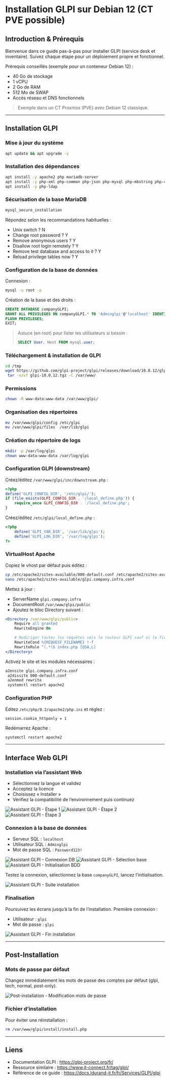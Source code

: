 # Installation GLPI sur Debian 12 (CT PVE possible)

## Introduction & Prérequis

Bienvenue dans ce guide pas-à-pas pour installer GLPI (service desk et inventaire). Suivez chaque étape pour un déploiement propre et fonctionnel.

Prérequis conseillés (exemple pour un conteneur Debian 12) :
- 40 Go de stockage
- 1 vCPU
- 2 Go de RAM
- 512 Mo de SWAP
- Accès réseau et DNS fonctionnels

> Exemple dans un CT Proxmox (PVE) avec Debian 12 classique.

---

## Installation GLPI

### Mise à jour du système

```bash
apt update && apt upgrade -y
```

### Installation des dépendances

```bash
apt install -y apache2 php mariadb-server
apt install -y php-xml php-common php-json php-mysql php-mbstring php-curl php-gd php-intl php-zip php-bz2 php-imap php-apcu
apt install -y php-ldap
```

### Sécurisation de la base MariaDB

```bash
mysql_secure_installation
```

Répondez selon les recommandations habituelles :
- Unix switch ? N
- Change root password ? Y
- Remove anonymous users ? Y
- Disallow root login remotely ? Y
- Remove test database and access to it ? Y
- Reload privilege tables now ? Y

### Configuration de la base de données

Connexion :

```bash
mysql -u root -p
```

Création de la base et des droits :

```sql
CREATE DATABASE companyGLPI;
GRANT ALL PRIVILEGES ON companyGLPI.* TO 'Adminglpi'@'localhost' IDENTIFIED BY 'Password123!';
FLUSH PRIVILEGES;
EXIT;
```

> Astuce (en root) pour lister les utilisateurs si besoin :
> ```sql
> SELECT User, Host FROM mysql.user;
> ```

### Téléchargement & installation de GLPI

```bash
cd /tmp
wget https://github.com/glpi-project/glpi/releases/download/10.0.12/glpi-10.0.12.tgz
 tar -xzvf glpi-10.0.12.tgz -C /var/www/
```

### Permissions

```bash
chown -R www-data:www-data /var/www/glpi/
```

### Organisation des répertoires

```bash
mv /var/www/glpi/config /etc/glpi
mv /var/www/glpi/files  /var/lib/glpi
```

### Création du répertoire de logs

```bash
mkdir -p /var/log/glpi
chown www-data:www-data /var/log/glpi
```

### Configuration GLPI (downstream)

Créez/éditez `/var/www/glpi/inc/downstream.php` :

```php
<?php
define('GLPI_CONFIG_DIR', '/etc/glpi/');
if (file_exists(GLPI_CONFIG_DIR . '/local_define.php')) {
    require_once GLPI_CONFIG_DIR . '/local_define.php';
}
```

Créez/éditez `/etc/glpi/local_define.php` :

```php
<?php
    define('GLPI_VAR_DIR', '/var/lib/glpi');
    define('GLPI_LOG_DIR', '/var/log/glpi');
?>
```

### VirtualHost Apache

Copiez le vhost par défaut puis éditez :

```bash
cp /etc/apache2/sites-available/000-default.conf /etc/apache2/sites-available/glpi.company.infra.conf
nano /etc/apache2/sites-available/glpi.company.infra.conf
```

Mettez à jour :
- ServerName `glpi.company.infra`
- DocumentRoot `/var/www/glpi/public`
- Ajoutez le bloc Directory suivant :

```apache
<Directory /var/www/glpi/public>
    Require all granted
    RewriteEngine On

    # Rediriger toutes les requêtes vers le routeur GLPI sauf si le fichier existe
    RewriteCond %{REQUEST_FILENAME} !-f
    RewriteRule ^(.*)$ index.php [QSA,L]
</Directory>
```

Activez le site et les modules nécessaires :

```bash
a2ensite glpi.company.infra.conf
 a2dissite 000-default.conf
 a2enmod rewrite
 systemctl restart apache2
```

### Configuration PHP

Éditez `/etc/php/8.2/apache2/php.ini` et réglez :

```
session.cookie_httponly = 1
```

Redémarrez Apache :

```bash
systemctl restart apache2
```

---

## Interface Web GLPI

### Installation via l’assistant Web

- Sélectionnez la langue et validez
- Acceptez la licence
- Choisissez « Installer »
- Vérifiez la compatibilité de l’environnement puis continuez

![Assistant GLPI - Étape 1](../assets/glpi-installation/glpi01.png)
![Assistant GLPI - Étape 2](../assets/glpi-installation/glpi02.png)
![Assistant GLPI - Étape 3](../assets/glpi-installation/glpi03.png)

### Connexion à la base de données

- Serveur SQL : `localhost`
- Utilisateur SQL : `Adminglpi`
- Mot de passe SQL : `Password123!`

![Assistant GLPI - Connexion DB](../assets/glpi-installation/glpi04.png)
![Assistant GLPI - Sélection base](../assets/glpi-installation/glpi05.png)
![Assistant GLPI - Initialisation BDD](../assets/glpi-installation/glpi06.png)

Testez la connexion, sélectionnez la base `companyGLPI`, lancez l’initialisation.

![Assistant GLPI - Suite installation](../assets/glpi-installation/glpi07.png)

### Finalisation

Poursuivez les écrans jusqu’à la fin de l’installation. Première connexion :
- Utilisateur : `glpi`
- Mot de passe : `glpi`

![Assistant GLPI - Fin installation](../assets/glpi-installation/glpi09.png)

---

## Post-Installation

### Mots de passe par défaut

Changez immédiatement les mots de passe des comptes par défaut (glpi, tech, normal, post-only).

![Post-installation - Modification mots de passe](../assets/glpi-installation/glpi11.png)

### Fichier d’installation

Pour éviter une réinstallation :

```bash
rm /var/www/glpi/install/install.php
```

---

## Liens

- Documentation GLPI : https://glpi-project.org/fr/
- Ressource similaire : https://www.it-connect.fr/tag/glpi/
- Référence de ce guide : https://docs.ldurand-it.fr/fr/Services/GLPI/glpi
